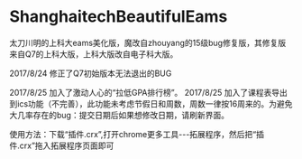# ShanghaitechBeautifulEams
太刀川明的上科大eams美化版，魔改自zhouyang的15级bug修复版，其修复版来自Q7的上科大版，上科大版改自电子科大版。


2017/8/24 修正了Q7初始版本无法退出的BUG

2017/8/25 加入了激动人心的“拉低GPA排行榜”。
2017/8/25 加入了课程表导出到ics功能（不完善），此功能未考虑节假日和周数，周数一律按16周来的。为避免大几率存在的bug：提交日期后如果想修改日期，请刷新界面。


使用方法：下载“插件.crx”,打开chrome更多工具---拓展程序，然后把“插件.crx”拖入拓展程序页面即可
